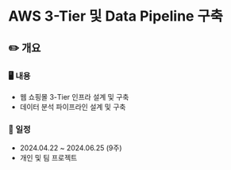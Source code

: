 # AWS 3-Tier 및 Data Pipeline 구축

## ✏️ 개요
### 🖥️ 내용
- 웹 쇼핑몰 3-Tier 인프라 설계 및 구축
- 데이터 분석 파이프라인 설계 및 구축
### 📆 일정
- 2024.04.22 ~ 2024.06.25 (9주)
- 개인 및 팀 프로젝트
